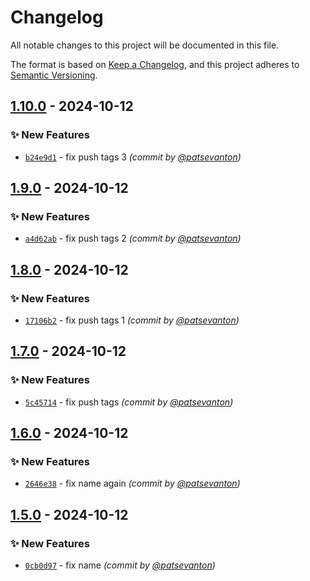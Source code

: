 # Changelog
All notable changes to this project will be documented in this file.

The format is based on [Keep a Changelog](https://keepachangelog.com/en/1.0.0/),
and this project adheres to [Semantic Versioning](https://semver.org/spec/v2.0.0.html).

## [1.10.0] - 2024-10-12
### :sparkles: New Features
- [`b24e9d1`](https://github.com/patsevanton/test-docker-images/commit/b24e9d1b948a5a3fbe2309be631fe84d5298f353) - fix push tags 3 *(commit by [@patsevanton](https://github.com/patsevanton))*


## [1.9.0] - 2024-10-12
### :sparkles: New Features
- [`a4d62ab`](https://github.com/patsevanton/test-docker-images/commit/a4d62abb00618ca31783c1728c483f86712182fb) - fix push tags 2 *(commit by [@patsevanton](https://github.com/patsevanton))*


## [1.8.0] - 2024-10-12
### :sparkles: New Features
- [`17106b2`](https://github.com/patsevanton/test-docker-images/commit/17106b2a0ffd42a9208a72754fd7f6a0fc919397) - fix push tags 1 *(commit by [@patsevanton](https://github.com/patsevanton))*


## [1.7.0] - 2024-10-12
### :sparkles: New Features
- [`5c45714`](https://github.com/patsevanton/test-docker-images/commit/5c457147136c5663909dd47b714b5b59b454273a) - fix push tags *(commit by [@patsevanton](https://github.com/patsevanton))*


## [1.6.0] - 2024-10-12
### :sparkles: New Features
- [`2646e38`](https://github.com/patsevanton/test-docker-images/commit/2646e38e29d59af8cf93663dc282d12ba9604007) - fix name again *(commit by [@patsevanton](https://github.com/patsevanton))*


## [1.5.0] - 2024-10-12
### :sparkles: New Features
- [`0cb0d97`](https://github.com/patsevanton/test-docker-images/commit/0cb0d97c4a3d087706cdeb396e654b2823f253bf) - fix name *(commit by [@patsevanton](https://github.com/patsevanton))*

[1.5.0]: https://github.com/patsevanton/test-docker-images/compare/1.4.0...1.5.0
[1.6.0]: https://github.com/patsevanton/test-docker-images/compare/1.5.0...1.6.0
[1.7.0]: https://github.com/patsevanton/test-docker-images/compare/1.6.0...1.7.0
[1.8.0]: https://github.com/patsevanton/test-docker-images/compare/1.7.0...1.8.0
[1.9.0]: https://github.com/patsevanton/test-docker-images/compare/1.8.0...1.9.0
[1.10.0]: https://github.com/patsevanton/test-docker-images/compare/1.9.0...1.10.0
